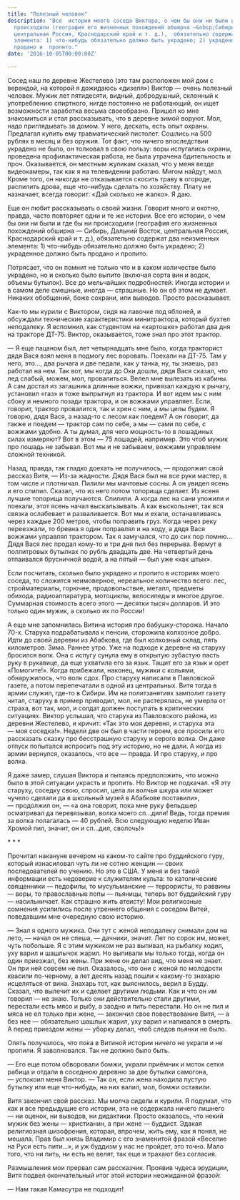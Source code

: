 ```yaml
---
title: "Полезный человек"
description: "Все  истории моего соседа Виктора, о чем бы они ни были и где бы ни
  происходили (география его жизненных похождений обширна —&nbsp;Сибирь, Дальний Восток,
  центральная Россия, Краснодарский край и т. д.),  обязательно содержат два неизменных
  элемента: 1) что-нибудь обязательно должно быть украдено; 2) украденное должно быть
  продано и  пропито."
date: '2016-10-05T00:00:00Z'

---
```

Сосед наш по деревне Жестелево (это там расположен мой дом с верандой, на которой я дожидаюсь «дизеля») Виктор —&nbsp;очень полезный человек. Мужик лет пятидесяти, видный, добродушный, склонный к употреблению спиртного, нигде постоянно не работающий, он ищет возможности заработка весьма своеобразно. Пришел ко мне знакомиться и стал рассказывать, что в деревне зимой воруют. Мол, надо приглядывать за домом. У него, дескать, есть опыт охраны. Предлагал купить ему травматический пистолет. Сошлись на 500 рублях в месяц и без оружия. Тот факт, что ничего впоследствии украдено не было, он толковал в свою пользу: воры испугались охраны, проведена профилактическая работа, не была утрачена бдительность и проч. Оказывается, он местным жуликам сказал, что у меня везде видеокамеры, так как я на телевидении работаю. Мигом найдут, мол. Кроме того, он никогда не отказывается скосить траву в огороде, распилить дрова, еще что-нибудь сделать по хозяйству. Плату не назначает, всегда говорит: «Дай сколько не жалко». Я&nbsp;даю.

Еще он любит рассказывать о своей жизни. Говорит много и охотно, правда, часто повторяет одни и те же истории. Все его истории, о чем бы они ни были и где бы ни происходили (география его жизненных похождений обширна —&nbsp;Сибирь, Дальний Восток, центральная Россия, Краснодарский край и т. д.), обязательно содержат два неизменных элемента: 1) что-нибудь обязательно должно быть украдено; 2) украденное должно быть продано и пропито.

Потрясает, что он помнит не только что и в каком количестве было украдено, но и сколько было выпито (включая сорта вин и водок, объемы бутылок). Все до мельчайших подробностей. Иногда истории и в самом деле смешные, иногда —&nbsp;страшные. Но он об этом не думает. Никаких обобщений, боже сохрани, или выводов. Просто рассказывает.

Как-то мы курили с Виктором, сидя на лавочке под яблоней, и обсуждали технические характеристики минитрактора, который бухтел неподалеку. Я вспомнил, как студентом на «картошке» работал два дня на тракторе ДТ-75. Виктор, оказывается, тоже знал про этот трактор.

—&nbsp;Я еще пацаном был, лет четырнадцать мне было, когда тракторист дядя Вася взял меня в подмогу лес воровать. Поехали на ДТ-75. Там у него, это…, два рычага и две педали, как у танка, ну, ты знаешь, раз работал на нем. Так вот, мы когда до Оки дошли, дядя Вася сказал, что лед слабый, можем, мол, провалиться. Велел мне вылезать из кабины. А сам достал из загашника длинные вожжи, привязал каждую к рычагу, установил «газ» и тоже выпрыгнул из трактора. И вот идем мы с ним сбоку и немного позади трактора, и он вожжами управляет. Если, говорит, трактор провалится, так и хрен с ним, а мы целы будем. Я говорю, дядя Вася, а назад-то с лесом как поедем? А он говорит, да также и поедем —&nbsp;трактор сам по себе, а мы —&nbsp;сами по себе, с вожжами удобно. А ты думал, для чего мощность-то в лошадиных силах измеряют? Вот в этом —&nbsp;75 лошадей, например. Это чтоб мужик про лошадь не забывал. Вот мы и не забываем, вожжами управляем сложной техникой.

Назад, правда, так гладко доехать не получилось, —&nbsp;продолжил свой рассказ Витя, —&nbsp;Из-за жадности. Дядя Вася был на все руки мастер, в том числе и плотничал. Пилили мы мачтовые сосны. А он увидел ясень и его спилил. Сказал, что из него потом топорища сделает. Из ясеня лучшие топорища получаются. Спилили. А когда лес на сани уложили и поехали, этот ясень начал выскальзывать. А как выскользнет, так вся связка ослабевает и разваливается. Вот мы и ехали, останавливаясь через каждые 200 метров, чтобы поправить груз. Когда через реку переезжали, то бревна я один поправлял и на ходу, а дядя Вася вожжами управлял трактором. Так я замучался, что до сих пор помню… Дядя Вася лес продал кому-то и три дня пил без перерыва. Вермут в поллитровых бутылках по рубль двадцать две. На четвертый день отпаивался брусничной водой, а на пятый —&nbsp;был уже «как штык».

Если посчитать, сколько было украдено и пропито в историях моего соседа, то сложится неимоверное, нереальное количество всего: лес, стройматериалы, горючее, продовольствие, металл, предметы обихода, радиоаппаратура, мотоциклы, велосипеды и многое другое. Суммарная стоимость всего этого —&nbsp;десятки тысяч долларов. И это только один мужик, а сколько их по России!


А еще мне запомнилась Витина история про бабушку-сторожа. Начало 70-х. Старуха подрабатывала к пенсии, сторожила колхозное добро. Идти до своей деревни из Абабкова, где был колхозный склад, пять километров. Зима. Раннее утро. Уже на подходе к деревне на старуху бросился волк. Она с испугу сунула ему в открытую зубастую пасть руку в рукавице, да еще ухватила его за язык. Тащит его за язык и орет «Помогите!». Когда прибежали, наконец, мужики с кольями, обнаружилось, что волк сдох. Про старуху написали в Павловской газете, а потом перепечатали в одной из центральных. Витя тогда в армии служил, где-то в Сибири. Им на политзанятиях замполит газету читал, старуху в пример приводил, мол, не растерялась, не умерла от страха, вот так, мол, и солдат должен поступать в критических ситуациях. Виктор услышал, что старуха из Павловского района, из деревни Жестелево, и кричит: «Так это моя деревня, и старуха эта —&nbsp;моя соседка!». Недели две он был в части героем, все просили его рассказать сказку про бесстрашную старуху и серого волка. Он даже отпуск попытался испросить под эту историю, но не дали. А когда из армии вернулся, оказалось, что все —&nbsp;правда. И про старуху, и про волка.

Я даже замер, слушая Виктора и пытаясь предположить, что можно было в этой ситуации украсть и пропить. Но Виктор не подкачал. «Я эту старуху, соседку свою, спросил, цела ли волчья шкура или может чучело сделали да в школьный музей в Абабкове поставили»,—&nbsp;продолжил он, —&nbsp;«а она говорит, пока мне руку фельдшер осматривал да перевязывал, волка моего сп…дили! Ведь, тогда премия за волка полагалась —&nbsp;40 рублей. Всю следующую неделю Иван Хромой пил, значит, он и сп…дил, сволочь!»


\*&nbsp;\*&nbsp;\*


Прочитал накануне вечером на каком-то сайте про буддийского гуру, который изнасиловал чуть ли не сотню женщин —&nbsp;своих последователей по учению. Но это в США. У меня и без такой информации есть недоверие к служителям культа: то католические священники —&nbsp;педофилы, то мусульманские —&nbsp;террористы, то раввины —&nbsp;воры, то православные попы —&nbsp;пьяницы, теперь вот буддийский гуру —&nbsp;насильничает. Как страшно жить атеисту! Мои религиозные сомнения усилились после утреннего общения с соседом Витей, поведавшим мне очередную свою историю.

—&nbsp;Знал я одного мужика. Они тут с женой неподалеку снимали дом на лето, —&nbsp;начал он не спеша, —&nbsp;дачники, значит. Лет по сорок им, может, чуть побольше. Я с этим мужиком не раз выпивал, на рыбалку ходил, уху варил и шашлычок жарил. Но выпивали мы только тогда, когда он один приезжал, без жены. При жене он делал вид, что меня не знает. Он при ней совсем не пил. Оказалось, что они с женой по молодости квасили по-черному, а лет десять назад пошли к какому-то знахарю исцеляться от вина. Знахарь тот, как выяснилось, верил в Будду. Сказал, что вылечит их и сделает другими людьми. Как и что он им говорил —&nbsp;не знаю. Только они действительно стали другими, перестали есть мясо и рыбу, а заодно и пить перестали. Но он не пил и мяса не ел только при жене, —&nbsp;закончил свое повествование Витя, —&nbsp;а без нее —&nbsp;обязательно шашлык жарил, уху варил и напивался в смерть. А перед приездом жены —&nbsp;уборку делал, чтоб следов пьянки не было.

Опять получалось, что пока в Витиной истории ничего не украли и не пропили. Я заволновался. Так не должно было быть.

—&nbsp;Его еще потом обворовали бомжи, украли приёмник и моток сетки рабица и отдали в соседнюю деревню за две бутылки самогона, —&nbsp;успокоил меня Виктор. —&nbsp;Так он, если жена находила пустую бутылку или еще что-нибудь, на них валил, мол, бомжи оставили.

Витя закончил свой рассказ. Мы молча сидели и курили. Я подумал, что как и все предыдущие его истории, эта не содержала ничего лишнего —&nbsp;ни оценок, ни выводов, ни дидактики. Просто оказалось, что некий мужик без жены —&nbsp;христианин, а при жене —&nbsp;буддист. Эдакая религиозная шизофрения, которая, впрочем, жить ему, как я понял, не мешала. Прав был князь Владимир с его знаменитой фразой «Веселие на Руси есть пити…», и уж буддизм у нас не пройдет, это точно. Мало того, что ни пить, ни есть не велят, так еще и трахают без согласия.

Размышления мои прервал сам рассказчик. Проявив чудеса эрудиции, Витя подвел окончательный итог этой истории неожиданной фразой:

—&nbsp;Нам такая Камасутра не подходит!